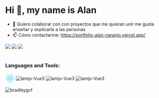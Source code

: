 
# Hi 👋, my name is Alan

- 👯 Quiero colaborar con con proyectos que me quieran unir me gusta enseñar y explicarle a las personas  
- 📫 Cómo contactarme: https://portfolio-alan-naranjo.vercel.app/

<div> 
 <a href="https://discord.com/channels/683416789434368002/683416789438562304" target="_blank"><img src="https://img.shields.io/badge/Discord-7289DA?style=for-the-badge&logo=discord&logoColor=white" target="_blank"></a> 
  <a href = "lamjo30@gmail.com"><img src="https://img.shields.io/badge/-Gmail-%23333?style=for-the-badge&logo=gmail&logoColor=white" target="_blank"></a>
  <a href="https://www.linkedin.com/in/alann3009200330092003/" target="_blank"><img src="https://img.shields.io/badge/-LinkedIn-%230077B5?style=for-the-badge&logo=linkedin&logoColor=white" target="_blank"></a> 
</div>

<div style="display: inline_block"><br>
  <h3 align="left">Languages and Tools:</h3>
  <img align="center" alt="lamjo-React" height="30" width="30" src="https://raw.githubusercontent.com/devicons/devicon/master/icons/react/react-original.svg"/>
  <img align="center" alt="lamjo-Vue3" height="30" width="30" src="https://vuejs.org//images/logo.png"/>
  <img align="center" alt="lamjo-Vue3" height="30" width="30" src="https://www.svgrepo.com/show/354131/nuxt-icon.svg"/>
  <img align="center" alt="lamjo-Vue3" height="30" width="30" src="https://encrypted-tbn0.gstatic.com/images?q=tbn:ANd9GcTab05l3ndGtZqyqxgTeOkmB7g2eDGyYrQp60gRu108tIEXOLQTl8tf9Jpx90UiNJEIv1Q&usqp=CAU"/>
</div>
<div>
 <p><img align="left" src="https://github-readme-stats.vercel.app/api/top-langs?username=bradleygcf&show_icons=true&locale=en&layout=compact" alt="bradleygcf" /></p>
</div>

